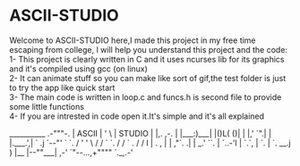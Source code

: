 # ASCII-STUDIO
Welcome to ASCII-STUDIO here,I made this project in my free time escaping from college, I will help you understand this project and the code:
<br/>1- This project is clearly written in C and it uses ncurses lib for its graphics and it's compiled using gcc (on linux)
<br/>2- It can animate stuff so you can make like sort of gif,the test folder is just to try the app like quick start
<br/>3- The main code is written in loop.c and funcs.h is second file to provide some little functions
<br/>4- If you are intrested in code open it.It's simple and it's all explained

<p>                   __________
            .-"""-.   | ASCII  |
           '       \  | STUDIO |
          |,.  ,-.  | |___:)___|
          |()L( ()| |
          |,'  `".| |
          |.___.',| `
         .j `--"' `  `.
        / '        '   \
       / /          `   `.
      / /            `    .
     / /              l   |
    . ,               |   |
    ,"`.             .|   |
 _.'   ``.          | `..-'l
|       `.`,        |      `.
|         `.    __.j         )
|__        |--""___|      ,-'
   `"--...,+""""   `._,.-' 
</p>
